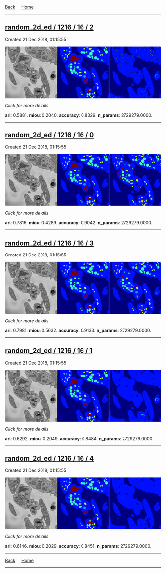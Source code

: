 
[Back](..)&nbsp;&nbsp;&nbsp;&nbsp;&nbsp;[Home](https://leapmanlab.github.io/snapshots)

---

<div class="summary"><a href="2"><h2>random_2d_ed / 1216 / 16 / 2</h2></a><p>Created 21 Dec 2018, 01:15:55
</p><a href="2"><img src="2/media/summary.png" align="center"></a><p>
<i>Click for more details</i>
</p></div>

**ari**: 0.5881. **miou**: 0.2040. **accuracy**: 0.8329. **n_params**: 2729279.0000. 

---

<div class="summary"><a href="0"><h2>random_2d_ed / 1216 / 16 / 0</h2></a><p>Created 21 Dec 2018, 01:15:55
</p><a href="0"><img src="0/media/summary.png" align="center"></a><p>
<i>Click for more details</i>
</p></div>

**ari**: 0.7816. **miou**: 0.4289. **accuracy**: 0.9042. **n_params**: 2729279.0000. 

---

<div class="summary"><a href="3"><h2>random_2d_ed / 1216 / 16 / 3</h2></a><p>Created 21 Dec 2018, 01:15:55
</p><a href="3"><img src="3/media/summary.png" align="center"></a><p>
<i>Click for more details</i>
</p></div>

**ari**: 0.7981. **miou**: 0.5632. **accuracy**: 0.9133. **n_params**: 2729279.0000. 

---

<div class="summary"><a href="1"><h2>random_2d_ed / 1216 / 16 / 1</h2></a><p>Created 21 Dec 2018, 01:15:55
</p><a href="1"><img src="1/media/summary.png" align="center"></a><p>
<i>Click for more details</i>
</p></div>

**ari**: 0.6292. **miou**: 0.2049. **accuracy**: 0.8484. **n_params**: 2729279.0000. 

---

<div class="summary"><a href="4"><h2>random_2d_ed / 1216 / 16 / 4</h2></a><p>Created 21 Dec 2018, 01:15:55
</p><a href="4"><img src="4/media/summary.png" align="center"></a><p>
<i>Click for more details</i>
</p></div>

**ari**: 0.6146. **miou**: 0.2029. **accuracy**: 0.8451. **n_params**: 2729279.0000. 

---

[Back](..)&nbsp;&nbsp;&nbsp;&nbsp;&nbsp;[Home](https://leapmanlab.github.io/snapshots)

---
